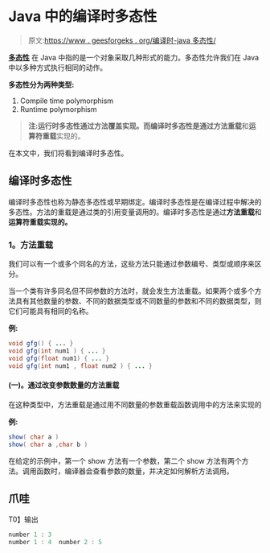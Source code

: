 # Java 中的编译时多态性

> 原文:[https://www . geesforgeks . org/编译时-java 多态性/](https://www.geeksforgeeks.org/compile-time-polymorphism-in-java/)

[**多态性**](https://www.geeksforgeeks.org/polymorphism-in-java/) 在 Java 中指的是一个对象采取几种形式的能力。多态性允许我们在 Java 中以多种方式执行相同的动作。

**多态性分为两种类型:**

1.  Compile time polymorphism
2.  Runtime polymorphism

> **注:**运行时多态性通过**方法覆盖实现。**而编译时多态性是通过**方法重载**和**运算符重载**实现的。

在本文中，我们将看到编译时多态性。

## **编译时多态性**

编译时多态性也称为静态多态性或早期绑定。编译时多态性是在编译过程中解决的多态性。方法的重载是通过类的引用变量调用的。编译时多态性是通过**方法重载**和**运算符重载实现的。**

### **1。方法重载**

我们可以有一个或多个同名的方法，这些方法只能通过参数编号、类型或顺序来区分。

当一个类有许多同名但不同参数的方法时，就会发生方法重载。如果两个或多个方法具有其他数量的参数、不同的数据类型或不同数量的参数和不同的数据类型，则它们可能具有相同的名称。

**例:**

```java
void gfg() { ... }
void gfg(int num1 ) { ... }
void gfg(float num1) { ... }
void gfg(int num1 , float num2 ) { ... } 
```

#### **(一)。通过改变参数数量的方法重载**

在这种类型中，方法重载是通过用不同数量的参数重载函数调用中的方法来实现的

**例:**

```java
show( char a )
show( char a ,char b )
```

在给定的示例中，第一个 show 方法有一个参数，第二个 show 方法有两个方法。调用函数时，编译器会查看参数的数量，并决定如何解析方法调用。

## 爪哇

T0】输出

```java
number 1 : 3
number 1 : 4  number 2 : 5
```